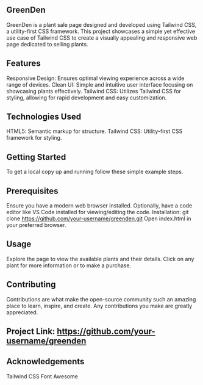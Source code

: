 ## GreenDen
GreenDen is a plant sale page designed and developed using Tailwind CSS, a utility-first CSS framework. This project showcases a simple yet effective use case of Tailwind CSS to create a visually appealing and responsive web page dedicated to selling plants.

## Features
Responsive Design: Ensures optimal viewing experience across a wide range of devices.
Clean UI: Simple and intuitive user interface focusing on showcasing plants effectively.
Tailwind CSS: Utilizes Tailwind CSS for styling, allowing for rapid development and easy customization.

## Technologies Used
HTML5: Semantic markup for structure.
Tailwind CSS: Utility-first CSS framework for styling.

## Getting Started
To get a local copy up and running follow these simple example steps.

## Prerequisites
Ensure you have a modern web browser installed.
Optionally, have a code editor like VS Code installed for viewing/editing the code.
Installation:
git clone https://github.com/your-username/greenden.git
Open index.html in your preferred browser.

## Usage
Explore the page to view the available plants and their details. Click on any plant for more information or to make a purchase.

## Contributing
Contributions are what make the open-source community such an amazing place to learn, inspire, and create. Any contributions you make are greatly appreciated.

## Project Link: https://github.com/your-username/greenden

## Acknowledgements
Tailwind CSS
Font Awesome
